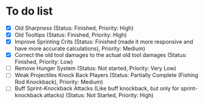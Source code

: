 # To do list

- [x] Old Sharpness (Status: Finished, Priority: High)
- [x] Old Tooltips (Status: Finished, Priority: High)
- [x] Improve Sprinting Crits (Status: Finished (made it more responsive and have more accurate calculations), Priority: Medium)
- [x] Correct the old tool damages to the actual old tool damages (Status: Finished, Priority: Low)
- [ ] Remove Hunger System (Status: Not started, Priority: Very Low)
- [ ] Weak Projectiles Knock Back Players (Status: Partially Complete (Fishing Rod Knockback), Priority: Medium)
- [ ] Buff Sprint-Knockback Attacks (Like buff knockback, but only for sprint-knockback attacks) (Status: Not Started, Priority: High)
